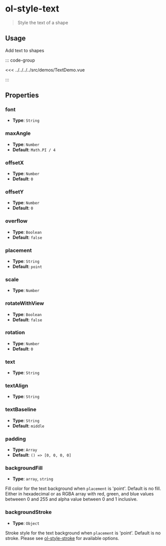 # ol-style-text

> Style the text of a shape

<script setup>
import TextDemo from "@demos/TextDemo.vue"
</script>

<ClientOnly>
<TextDemo/>
</ClientOnly>

## Usage

Add text to shapes

::: code-group

<<< ../../../../src/demos/TextDemo.vue

:::

## Properties

### font

- **Type**: `String`

### maxAngle

- **Type**: `Number`
- **Default**: `Math.PI / 4`

### offsetX

- **Type**: `Number`
- **Default**: `0`

### offsetY

- **Type**: `Number`
- **Default**: `0`

### overflow

- **Type**: `Boolean`
- **Default**: `false`

### placement

- **Type**: `String`
- **Default**: `point`

### scale

- **Type**: `Number`

### rotateWithView

- **Type**: `Boolean`
- **Default**: `false`

### rotation

- **Type**: `Number`
- **Default**: `0`

### text

- **Type**: `String`

### textAlign

- **Type**: `String`

### textBaseline

- **Type**: `String`
- **Default**: `middle`

### padding

- **Type**: `Array`
- **Default**: `() => [0, 0, 0, 0]`

### backgroundFill

- **Type**: `array`, `string`

Fill color for the text background when `placement` is 'point'. Default is no fill. Either in hexadecimal or as RGBA array with red, green, and blue values betweeen 0 and 255 and alpha value between 0 and 1 inclusive.

### backgroundStroke

- **Type**: `Object`

Stroke style for the text background when `placement` is 'point'. Default is no stroke. Please see [ol-style-stroke](/componentsguide/styles/stroke/#properties) for available options.
